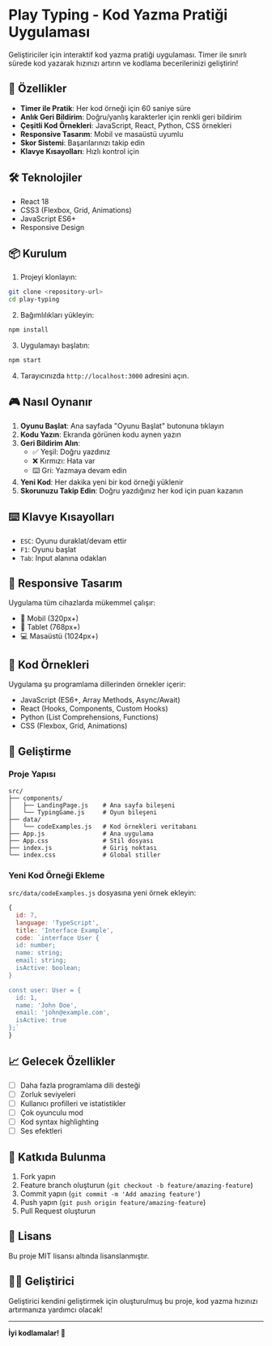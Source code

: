 # Play Typing - Kod Yazma Pratiği Uygulaması

Geliştiriciler için interaktif kod yazma pratiği uygulaması. Timer ile sınırlı sürede kod yazarak hızınızı artırın ve kodlama becerilerinizi geliştirin!

## 🚀 Özellikler

- **Timer ile Pratik**: Her kod örneği için 60 saniye süre
- **Anlık Geri Bildirim**: Doğru/yanlış karakterler için renkli geri bildirim
- **Çeşitli Kod Örnekleri**: JavaScript, React, Python, CSS örnekleri
- **Responsive Tasarım**: Mobil ve masaüstü uyumlu
- **Skor Sistemi**: Başarılarınızı takip edin
- **Klavye Kısayolları**: Hızlı kontrol için

## 🛠️ Teknolojiler

- React 18
- CSS3 (Flexbox, Grid, Animations)
- JavaScript ES6+
- Responsive Design

## 📦 Kurulum

1. Projeyi klonlayın:
```bash
git clone <repository-url>
cd play-typing
```

2. Bağımlılıkları yükleyin:
```bash
npm install
```

3. Uygulamayı başlatın:
```bash
npm start
```

4. Tarayıcınızda `http://localhost:3000` adresini açın.

## 🎮 Nasıl Oynanır

1. **Oyunu Başlat**: Ana sayfada "Oyunu Başlat" butonuna tıklayın
2. **Kodu Yazın**: Ekranda görünen kodu aynen yazın
3. **Geri Bildirim Alın**: 
   - ✅ Yeşil: Doğru yazdınız
   - ❌ Kırmızı: Hata var
   - ⌨️ Gri: Yazmaya devam edin
4. **Yeni Kod**: Her dakika yeni bir kod örneği yüklenir
5. **Skorunuzu Takip Edin**: Doğru yazdığınız her kod için puan kazanın

## ⌨️ Klavye Kısayolları

- `ESC`: Oyunu duraklat/devam ettir
- `F1`: Oyunu başlat
- `Tab`: Input alanına odaklan

## 📱 Responsive Tasarım

Uygulama tüm cihazlarda mükemmel çalışır:
- 📱 Mobil (320px+)
- 📱 Tablet (768px+)
- 💻 Masaüstü (1024px+)

## 🎯 Kod Örnekleri

Uygulama şu programlama dillerinden örnekler içerir:
- JavaScript (ES6+, Array Methods, Async/Await)
- React (Hooks, Components, Custom Hooks)
- Python (List Comprehensions, Functions)
- CSS (Flexbox, Grid, Animations)

## 🔧 Geliştirme

### Proje Yapısı
```
src/
├── components/
│   ├── LandingPage.js    # Ana sayfa bileşeni
│   └── TypingGame.js     # Oyun bileşeni
├── data/
│   └── codeExamples.js   # Kod örnekleri veritabanı
├── App.js                # Ana uygulama
├── App.css               # Stil dosyası
├── index.js              # Giriş noktası
└── index.css             # Global stiller
```

### Yeni Kod Örneği Ekleme

`src/data/codeExamples.js` dosyasına yeni örnek ekleyin:

```javascript
{
  id: 7,
  language: 'TypeScript',
  title: 'Interface Example',
  code: `interface User {
  id: number;
  name: string;
  email: string;
  isActive: boolean;
}

const user: User = {
  id: 1,
  name: 'John Doe',
  email: 'john@example.com',
  isActive: true
};`
}
```

## 📈 Gelecek Özellikler

- [ ] Daha fazla programlama dili desteği
- [ ] Zorluk seviyeleri
- [ ] Kullanıcı profilleri ve istatistikler
- [ ] Çok oyunculu mod
- [ ] Kod syntax highlighting
- [ ] Ses efektleri

## 🤝 Katkıda Bulunma

1. Fork yapın
2. Feature branch oluşturun (`git checkout -b feature/amazing-feature`)
3. Commit yapın (`git commit -m 'Add amazing feature'`)
4. Push yapın (`git push origin feature/amazing-feature`)
5. Pull Request oluşturun

## 📄 Lisans

Bu proje MIT lisansı altında lisanslanmıştır.

## 👨‍💻 Geliştirici

Geliştirici kendini geliştirmek için oluşturulmuş bu proje, kod yazma hızınızı artırmanıza yardımcı olacak!

---

**İyi kodlamalar! 🚀**
